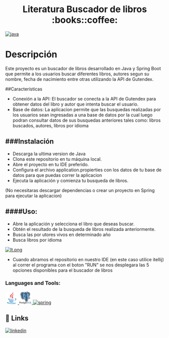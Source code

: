 <h1 align="center"> Literatura Buscador de libros :books::coffee: </h1>

<a href='https://postimg.cc/68JQ8KSX' target='_blank'><img src='https://i.postimg.cc/68JQ8KSX/java.png' border='0' alt='java'/></a>













# Descripción
Este proyecto es un buscador de libros desarrollado en Java y Spring Boot que permite a los usuarios buscar diferentes libros, autores segun su nombre, fecha de nacimiento entre otras utilizando la API de Gutendex.

##Características
- Conexión a la API: El buscador se conecta a la API de Gutendex para obtener datos del libro y autor que intenta buscar el usuario.
- Base de datos: La aplicacion permite que las busquedas realizadas por los usuarios sean ingresadas a una base de datos por la cual luego podran consultar datos de sus busquedas anteriores tales como: libros buscados, autores, libros por idioma

###Instalación
------------
- Descarga la ultima version de Java
- Clona este repositorio en tu máquina local.
- Abre el proyecto en tu IDE preferido.
- Configura el archivo application.propierties con los datos de tu base de datos para que puedas correr la aplicacion 
- Ejecuta la aplicación y comienza tu busqueda de libros.

 (No necesitaras descargar dependencias o crear un proyecto en Spring para ejecutar la aplicacion)

####Uso:
------------
- Abre la aplicación y selecciona el libro que deseas buscar.
- Obtén el resultado de la busqueda de libros realizada anteriormente.
- Busca las por utores vivos en determinado año
- Busca libros por idioma


[![lt.png](https://i.postimg.cc/tgTwXM6j/lt.png)](https://postimg.cc/pmwqCkkG)


- Cuando abramos el repositorio en nuestro IDE (en este caso utilice itellij) al correr el programa con el boton "RUN" se nos desplegara las 5 opciones disponibles para el buscador de libros



<h3 align="left">Languages and Tools:</h3>
<p align="left"> <a href="https://www.java.com" target="_blank" rel="noreferrer"> <img src="https://raw.githubusercontent.com/devicons/devicon/master/icons/java/java-original.svg" alt="java" width="40" height="40"/> </a> <a href="https://www.postgresql.org" target="_blank" rel="noreferrer"> <img src="https://raw.githubusercontent.com/devicons/devicon/master/icons/postgresql/postgresql-original-wordmark.svg" alt="postgresql" width="40" height="40"/> </a> <a href="https://spring.io/" target="_blank" rel="noreferrer"> <img src="https://www.vectorlogo.zone/logos/springio/springio-icon.svg" alt="spring" width="40" height="40"/> </a> </p>


## 🔗 Links

[![linkedin](https://img.shields.io/badge/linkedin-0A66C2?style=for-the-badge&logo=linkedin&logoColor=white)](https://www.linkedin.com/in/jean-angel-gomez-ramirez/)
